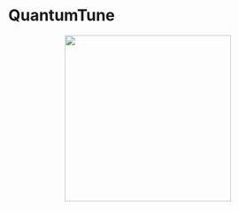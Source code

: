 # QuantumTune

 <center>
<a href="https://github.com/user-attachments/assets/75596220-34af-429a-a117-e0b84fcf1167">
  <img src="https://github.com/user-attachments/assets/75596220-34af-429a-a117-e0b84fcf1167" width="300"/>
</a>
 </center>
